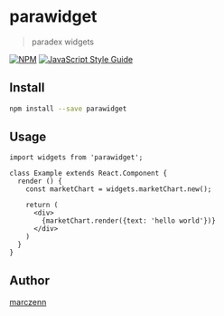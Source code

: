 # parawidget

> paradex widgets

[![NPM](https://img.shields.io/npm/v/parawidget.svg)](https://www.npmjs.com/package/parawidget) [![JavaScript Style Guide](https://img.shields.io/badge/code_style-standard-brightgreen.svg)](https://standardjs.com)

## Install

```bash
npm install --save parawidget
```

## Usage

```tsx
import widgets from 'parawidget';

class Example extends React.Component {
  render () {
    const marketChart = widgets.marketChart.new();
    
    return (
      <div>
        {marketChart.render({text: 'hello world'})}
      </div>
    )
  }
}
```

## Author

[marczenn](https://github.com/marczenn)
